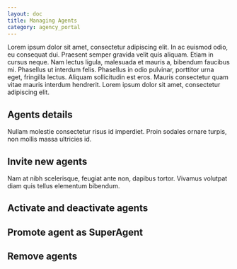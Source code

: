 ```yaml
---
layout: doc
title: Managing Agents
category: agency_portal
---
```


Lorem ipsum dolor sit amet, consectetur adipiscing elit. In ac euismod odio, eu consequat dui. Praesent semper gravida velit quis aliquam. Etiam in cursus neque. Nam lectus ligula, malesuada et mauris a, bibendum faucibus mi. Phasellus ut interdum felis. Phasellus in odio pulvinar, porttitor urna eget, fringilla lectus. Aliquam sollicitudin est eros. Mauris consectetur quam vitae mauris interdum hendrerit. Lorem ipsum dolor sit amet, consectetur adipiscing elit.

## Agents details
Nullam molestie consectetur risus id imperdiet. Proin sodales ornare turpis, non mollis massa ultricies id.

## Invite new agents
Nam at nibh scelerisque, feugiat ante non, dapibus tortor. Vivamus volutpat diam quis tellus elementum bibendum.

## Activate and deactivate agents

## Promote agent as SuperAgent
## Remove agents